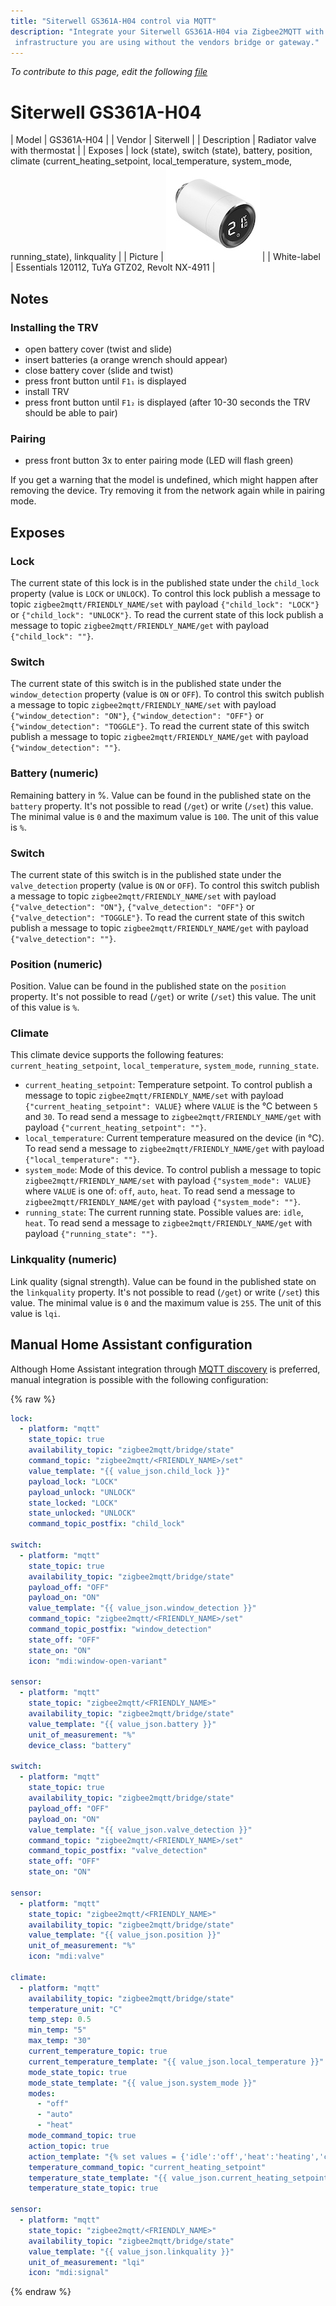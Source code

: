 ```yaml
---
title: "Siterwell GS361A-H04 control via MQTT"
description: "Integrate your Siterwell GS361A-H04 via Zigbee2MQTT with whatever smart home
 infrastructure you are using without the vendors bridge or gateway."
---
```


*To contribute to this page, edit the following
[file](https://github.com/Koenkk/zigbee2mqtt.io/blob/master/docs/devices/GS361A-H04.md)*

# Siterwell GS361A-H04

| Model | GS361A-H04  |
| Vendor  | Siterwell  |
| Description | Radiator valve with thermostat |
| Exposes | lock (state), switch (state), battery, position, climate (current_heating_setpoint, local_temperature, system_mode, running_state), linkquality |
| Picture | ![Siterwell GS361A-H04](../images/devices/GS361A-H04.jpg) |
| White-label | Essentials 120112, TuYa GTZ02, Revolt NX-4911 |

## Notes


### Installing the TRV
- open battery cover (twist and slide)
- insert batteries (a orange wrench should appear)
- close battery cover (slide and twist)
- press front button until `F1₁` is displayed
- install TRV
- press front button until `F1₂` is displayed (after 10-30 seconds the TRV should be able to pair)

### Pairing
- press front button 3x to enter pairing mode (LED will flash green)

If you get a warning that the model is undefined, which might happen after removing the device. Try removing it from the network again while in pairing mode.



## Exposes

### Lock 
The current state of this lock is in the published state under the `child_lock` property (value is `LOCK` or `UNLOCK`).
To control this lock publish a message to topic `zigbee2mqtt/FRIENDLY_NAME/set` with payload `{"child_lock": "LOCK"}` or `{"child_lock": "UNLOCK"}`.
To read the current state of this lock publish a message to topic `zigbee2mqtt/FRIENDLY_NAME/get` with payload `{"child_lock": ""}`.

### Switch 
The current state of this switch is in the published state under the `window_detection` property (value is `ON` or `OFF`).
To control this switch publish a message to topic `zigbee2mqtt/FRIENDLY_NAME/set` with payload `{"window_detection": "ON"}`, `{"window_detection": "OFF"}` or `{"window_detection": "TOGGLE"}`.
To read the current state of this switch publish a message to topic `zigbee2mqtt/FRIENDLY_NAME/get` with payload `{"window_detection": ""}`.

### Battery (numeric)
Remaining battery in %.
Value can be found in the published state on the `battery` property.
It's not possible to read (`/get`) or write (`/set`) this value.
The minimal value is `0` and the maximum value is `100`.
The unit of this value is `%`.

### Switch 
The current state of this switch is in the published state under the `valve_detection` property (value is `ON` or `OFF`).
To control this switch publish a message to topic `zigbee2mqtt/FRIENDLY_NAME/set` with payload `{"valve_detection": "ON"}`, `{"valve_detection": "OFF"}` or `{"valve_detection": "TOGGLE"}`.
To read the current state of this switch publish a message to topic `zigbee2mqtt/FRIENDLY_NAME/get` with payload `{"valve_detection": ""}`.

### Position (numeric)
Position.
Value can be found in the published state on the `position` property.
It's not possible to read (`/get`) or write (`/set`) this value.
The unit of this value is `%`.

### Climate 
This climate device supports the following features: `current_heating_setpoint`, `local_temperature`, `system_mode`, `running_state`.
- `current_heating_setpoint`: Temperature setpoint. To control publish a message to topic `zigbee2mqtt/FRIENDLY_NAME/set` with payload `{"current_heating_setpoint": VALUE}` where `VALUE` is the °C between `5` and `30`. To read send a message to `zigbee2mqtt/FRIENDLY_NAME/get` with payload `{"current_heating_setpoint": ""}`.
- `local_temperature`: Current temperature measured on the device (in °C). To read send a message to `zigbee2mqtt/FRIENDLY_NAME/get` with payload `{"local_temperature": ""}`.
- `system_mode`: Mode of this device. To control publish a message to topic `zigbee2mqtt/FRIENDLY_NAME/set` with payload `{"system_mode": VALUE}` where `VALUE` is one of: `off`, `auto`, `heat`. To read send a message to `zigbee2mqtt/FRIENDLY_NAME/get` with payload `{"system_mode": ""}`.
- `running_state`: The current running state. Possible values are: `idle`, `heat`. To read send a message to `zigbee2mqtt/FRIENDLY_NAME/get` with payload `{"running_state": ""}`.

### Linkquality (numeric)
Link quality (signal strength).
Value can be found in the published state on the `linkquality` property.
It's not possible to read (`/get`) or write (`/set`) this value.
The minimal value is `0` and the maximum value is `255`.
The unit of this value is `lqi`.

## Manual Home Assistant configuration
Although Home Assistant integration through [MQTT discovery](../integration/home_assistant) is preferred,
manual integration is possible with the following configuration:


{% raw %}
```yaml
lock:
  - platform: "mqtt"
    state_topic: true
    availability_topic: "zigbee2mqtt/bridge/state"
    command_topic: "zigbee2mqtt/<FRIENDLY_NAME>/set"
    value_template: "{{ value_json.child_lock }}"
    payload_lock: "LOCK"
    payload_unlock: "UNLOCK"
    state_locked: "LOCK"
    state_unlocked: "UNLOCK"
    command_topic_postfix: "child_lock"

switch:
  - platform: "mqtt"
    state_topic: true
    availability_topic: "zigbee2mqtt/bridge/state"
    payload_off: "OFF"
    payload_on: "ON"
    value_template: "{{ value_json.window_detection }}"
    command_topic: "zigbee2mqtt/<FRIENDLY_NAME>/set"
    command_topic_postfix: "window_detection"
    state_off: "OFF"
    state_on: "ON"
    icon: "mdi:window-open-variant"

sensor:
  - platform: "mqtt"
    state_topic: "zigbee2mqtt/<FRIENDLY_NAME>"
    availability_topic: "zigbee2mqtt/bridge/state"
    value_template: "{{ value_json.battery }}"
    unit_of_measurement: "%"
    device_class: "battery"

switch:
  - platform: "mqtt"
    state_topic: true
    availability_topic: "zigbee2mqtt/bridge/state"
    payload_off: "OFF"
    payload_on: "ON"
    value_template: "{{ value_json.valve_detection }}"
    command_topic: "zigbee2mqtt/<FRIENDLY_NAME>/set"
    command_topic_postfix: "valve_detection"
    state_off: "OFF"
    state_on: "ON"

sensor:
  - platform: "mqtt"
    state_topic: "zigbee2mqtt/<FRIENDLY_NAME>"
    availability_topic: "zigbee2mqtt/bridge/state"
    value_template: "{{ value_json.position }}"
    unit_of_measurement: "%"
    icon: "mdi:valve"

climate:
  - platform: "mqtt"
    availability_topic: "zigbee2mqtt/bridge/state"
    temperature_unit: "C"
    temp_step: 0.5
    min_temp: "5"
    max_temp: "30"
    current_temperature_topic: true
    current_temperature_template: "{{ value_json.local_temperature }}"
    mode_state_topic: true
    mode_state_template: "{{ value_json.system_mode }}"
    modes: 
      - "off"
      - "auto"
      - "heat"
    mode_command_topic: true
    action_topic: true
    action_template: "{% set values = {'idle':'off','heat':'heating','cool':'cooling','fan only':'fan'} %}{{ values[value_json.running_state] }}"
    temperature_command_topic: "current_heating_setpoint"
    temperature_state_template: "{{ value_json.current_heating_setpoint }}"
    temperature_state_topic: true

sensor:
  - platform: "mqtt"
    state_topic: "zigbee2mqtt/<FRIENDLY_NAME>"
    availability_topic: "zigbee2mqtt/bridge/state"
    value_template: "{{ value_json.linkquality }}"
    unit_of_measurement: "lqi"
    icon: "mdi:signal"
```
{% endraw %}


